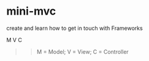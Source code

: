# mini-mvc
create and learn how to get in touch with Frameworks

M V C 
>> M = Model; V = View; C = Controller


